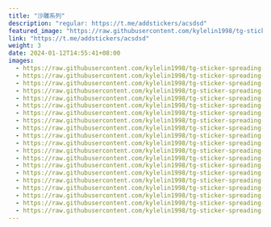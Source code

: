 ```yaml
---
title: "沙雕系列"
description: "regular: https://t.me/addstickers/acsdsd"
featured_image: "https://raw.githubusercontent.com/kylelin1998/tg-sticker-spreading-worldwide-images/main/img/8b20b2f6-a6ad-4fa1-a658-3b123c953ce3.jpg"
link: "https://t.me/addstickers/acsdsd"
weight: 3
date: 2024-01-12T14:55:41+08:00
images:
  - https://raw.githubusercontent.com/kylelin1998/tg-sticker-spreading-worldwide-images/main/img/8b20b2f6-a6ad-4fa1-a658-3b123c953ce3.jpg
  - https://raw.githubusercontent.com/kylelin1998/tg-sticker-spreading-worldwide-images/main/img/793f0884-b44e-4868-b1d9-e99944b9f212.jpg
  - https://raw.githubusercontent.com/kylelin1998/tg-sticker-spreading-worldwide-images/main/img/4a505dbb-2e87-4d6b-832f-e73607452213.jpg
  - https://raw.githubusercontent.com/kylelin1998/tg-sticker-spreading-worldwide-images/main/img/b27b5586-f8c0-4752-b3e2-5b884c33c557.jpg
  - https://raw.githubusercontent.com/kylelin1998/tg-sticker-spreading-worldwide-images/main/img/51e5e3d2-c844-4707-928a-130bb892f5c7.jpg
  - https://raw.githubusercontent.com/kylelin1998/tg-sticker-spreading-worldwide-images/main/img/ea34a543-0969-4b67-a11c-14187823657a.jpg
  - https://raw.githubusercontent.com/kylelin1998/tg-sticker-spreading-worldwide-images/main/img/4f962209-ae0e-481b-9d7d-2bfbbb6a2e68.jpg
  - https://raw.githubusercontent.com/kylelin1998/tg-sticker-spreading-worldwide-images/main/img/7ecc79ef-d03e-4ae9-8e19-8cfaea97dc11.jpg
  - https://raw.githubusercontent.com/kylelin1998/tg-sticker-spreading-worldwide-images/main/img/7b493d30-d4fe-41d4-b74f-edc11c6b71ba.jpg
  - https://raw.githubusercontent.com/kylelin1998/tg-sticker-spreading-worldwide-images/main/img/dfdab36a-1ae0-46cf-8706-d733a8fbae3e.jpg
  - https://raw.githubusercontent.com/kylelin1998/tg-sticker-spreading-worldwide-images/main/img/68d3ce9c-75b4-4e67-8af7-7f751ecb5362.jpg
  - https://raw.githubusercontent.com/kylelin1998/tg-sticker-spreading-worldwide-images/main/img/3a1c82c3-15d6-4351-ae54-ace7e6fbae49.jpg
  - https://raw.githubusercontent.com/kylelin1998/tg-sticker-spreading-worldwide-images/main/img/893dfe16-3862-4fe2-ac58-6240769dbb90.jpg
  - https://raw.githubusercontent.com/kylelin1998/tg-sticker-spreading-worldwide-images/main/img/2f4a7b94-d9a3-4b75-b675-c46f12642b65.jpg
  - https://raw.githubusercontent.com/kylelin1998/tg-sticker-spreading-worldwide-images/main/img/e8e0b0f8-8e76-4643-990c-c902dbf50e96.jpg
  - https://raw.githubusercontent.com/kylelin1998/tg-sticker-spreading-worldwide-images/main/img/63dd3ca6-bd07-4aae-a198-ab48a8814272.jpg
  - https://raw.githubusercontent.com/kylelin1998/tg-sticker-spreading-worldwide-images/main/img/d8152182-39c6-4dfe-b819-8d73cc6c18c4.jpg
  - https://raw.githubusercontent.com/kylelin1998/tg-sticker-spreading-worldwide-images/main/img/f8aa6ff2-d7b4-4ce3-96b9-146db426cf30.jpg
  - https://raw.githubusercontent.com/kylelin1998/tg-sticker-spreading-worldwide-images/main/img/630fd141-1e28-452c-a987-ad7a3cf188f4.jpg
  - https://raw.githubusercontent.com/kylelin1998/tg-sticker-spreading-worldwide-images/main/img/e026d7c6-5d70-44cd-aa94-aa0cce59e28c.jpg
---
```

